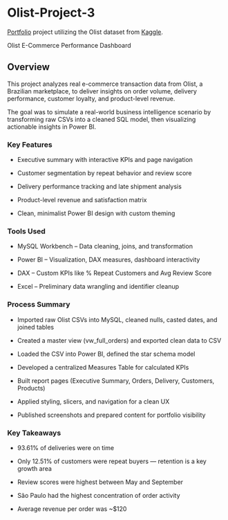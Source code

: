 # Olist-Project-3
[Portfolio](https://justindrivera.carrd.co) project utilizing the Olist dataset from [Kaggle](https://www.kaggle.com/datasets/olistbr/brazilian-ecommerce).

Olist E-Commerce Performance Dashboard
## Overview
This project analyzes real e-commerce transaction data from Olist, a Brazilian marketplace, to deliver insights on order volume, delivery performance, customer loyalty, and product-level revenue.

The goal was to simulate a real-world business intelligence scenario by transforming raw CSVs into a cleaned SQL model, then visualizing actionable insights in Power BI.

### Key Features
- Executive summary with interactive KPIs and page navigation

- Customer segmentation by repeat behavior and review score

- Delivery performance tracking and late shipment analysis

- Product-level revenue and satisfaction matrix

- Clean, minimalist Power BI design with custom theming

### Tools Used
- MySQL Workbench – Data cleaning, joins, and transformation

- Power BI – Visualization, DAX measures, dashboard interactivity

- DAX – Custom KPIs like % Repeat Customers and Avg Review Score

- Excel – Preliminary data wrangling and identifier cleanup

### Process Summary
- Imported raw Olist CSVs into MySQL, cleaned nulls, casted dates, and joined tables

- Created a master view (vw_full_orders) and exported clean data to CSV

- Loaded the CSV into Power BI, defined the star schema model

- Developed a centralized Measures Table for calculated KPIs

- Built report pages (Executive Summary, Orders, Delivery, Customers, Products)

- Applied styling, slicers, and navigation for a clean UX

- Published screenshots and prepared content for portfolio visibility

### Key Takeaways
- 93.61% of deliveries were on time

- Only 12.51% of customers were repeat buyers — retention is a key growth area

- Review scores were highest between May and September

- São Paulo had the highest concentration of order activity

- Average revenue per order was ~$120
